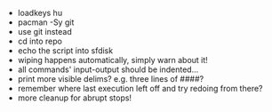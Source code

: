 - loadkeys hu
- pacman -Sy git
- use git instead
- cd into repo
- echo the script into sfdisk
- wiping happens automatically, simply warn about it!
- all commands' input-output should be indented...
- print more visible delims? e.g. three lines of ####?
- remember where last execution left off and try redoing from there?
- more cleanup for abrupt stops!
